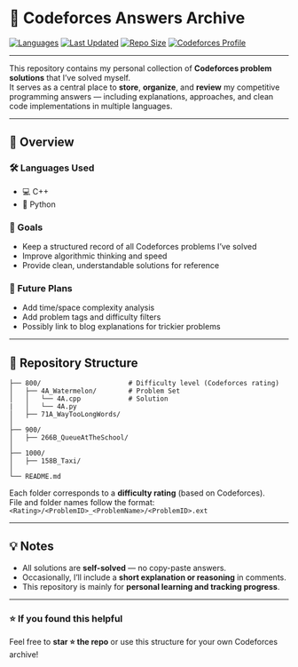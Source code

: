 # 🧠 Codeforces Answers Archive

[![Languages](https://img.shields.io/badge/Languages-Python%2C%20C%2B%2B-blue)](#)
[![Last Updated](https://img.shields.io/github/last-commit/b-bullock/CodeForce-Answers?color=green)](#)
[![Repo Size](https://img.shields.io/github/repo-size/b-bullock/CodeForce-Answers?color=orange)](#)
[![Codeforces Profile](https://img.shields.io/badge/Codeforces-Visit_Profile-blue?logo=codeforces)](https://codeforces.com/profile/b-bullock)

---

This repository contains my personal collection of **Codeforces problem solutions** that I’ve solved myself.  
It serves as a central place to **store**, **organize**, and **review** my competitive programming answers — including explanations, approaches, and clean code implementations in multiple languages.

---

## 📘 Overview

### 🛠️ Languages Used
- 💻 C++
- 🐍 Python

### 🎯 Goals
- Keep a structured record of all Codeforces problems I’ve solved  
- Improve algorithmic thinking and speed  
- Provide clean, understandable solutions for reference  

### 🚀 Future Plans
- Add time/space complexity analysis  
- Add problem tags and difficulty filters  
- Possibly link to blog explanations for trickier problems  

---

## 📂 Repository Structure
```
├── 800/                      # Difficulty level (Codeforces rating)
│   ├── 4A_Watermelon/        # Problem Set
│   │   └── 4A.cpp            # Solution
|   │   └── 4A.py             
│   ├── 71A_WayTooLongWords/
│
├── 900/
│   ├── 266B_QueueAtTheSchool/
│
├── 1000/
│   ├── 158B_Taxi/
│
└── README.md
```

Each folder corresponds to a **difficulty rating** (based on Codeforces).  
File and folder names follow the format:  
`<Rating>/<ProblemID>_<ProblemName>/<ProblemID>.ext`

---

## 💡 Notes
- All solutions are **self-solved** — no copy-paste answers.  
- Occasionally, I’ll include a **short explanation or reasoning** in comments.  
- This repository is mainly for **personal learning and tracking progress**.

---

### ⭐ If you found this helpful
Feel free to **star ⭐ the repo** or use this structure for your own Codeforces archive!


